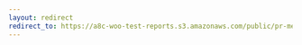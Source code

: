 ```yaml
---
layout: redirect
redirect_to: https://a8c-woo-test-reports.s3.amazonaws.com/public/pr-merge/42977/api/index.html
---
```

